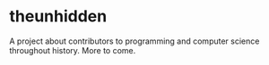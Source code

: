 # theunhidden

A project about contributors to programming and computer science throughout history. More to come.
